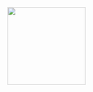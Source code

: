 <div align="center">
  <img height="180em" src="https://github-readme-stats.vercel.app/api/top-langs/?username=cem-ergin&langs_count=8&layout=compact&theme=react&hide_border=true&bg_color=#5A5A11FF&title_color=F85D7F&icon_color=F8D866&hide=Jupyter%20Notebook"/>
</div>

